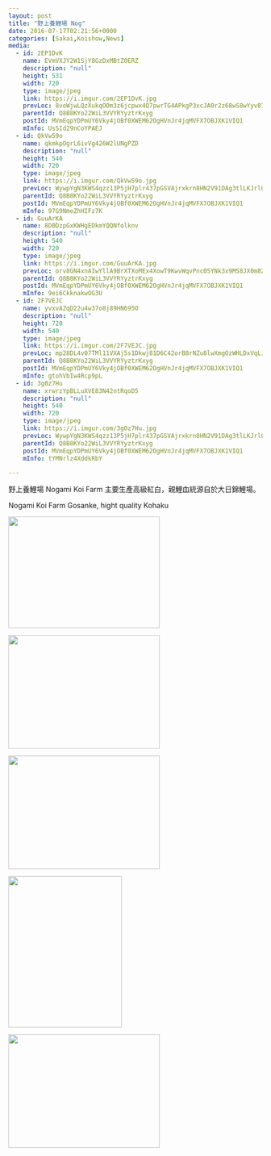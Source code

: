 ```yaml
---
layout: post
title: "野上養鯉場 Nog" 
date: 2016-07-17T02:21:56+0000 
categories: [Sakai,Koishow,News] 
media:
  - id: 2EP1DvK
    name: EVmVXJY2W1SjY8GzDxMBtZ0ERZ
    description: "null"
    height: 531
    width: 720
    type: image/jpeg
    link: https://i.imgur.com/2EP1DvK.jpg
    prevLoc: 8voWjwLQzXukqOOm3z6jcpwx4Q7pwrTG4APkgP3xcJA0r2z68wS8wYyv878xI8w9k6GpV1uZgG0KDzO4hOj1K09AAlUwroErnLnACxVo2rXNxphPRp3W5wWoHmvvABV178hYV2w4W1rzuoKoAR5mL5FQW9vRVyPBsgvRqlmm0KFWnrpKN55PuJY79NJ7Nriz9yO4kg9gU9kyr9nvroug0Jr8MoXEfyXnzDXzZYsEL8DEZ1jJcOB630L65jSqWKMB5Ejg
    parentId: Q8B8KYo22WiL3VVYRYyztrKxyg
    postId: MVmEqpYDPmUY6Vky4jOBf0XWEM62OgHVnJr4jqMVFX7OBJXK1VIQ1
    mInfo: UsSId29nCoYPAEJ
  - id: QkVw59o
    name: qkmkpOgrL6ivVg426W2lUNgPZD
    description: "null"
    height: 540
    width: 720
    type: image/jpeg
    link: https://i.imgur.com/QkVw59o.jpg
    prevLoc: WywpYgN3KWS4qzz13P5jH7plr437pGSVAjrxkrn8HN2V91DAg3tlLKJrl0l1tqX1BXkPjVfRwGkyXoQVFw5j9NmkyDun942WwkOKCkwnpoLGvpHp5J1QWypMHgRKNMg5gDFoNRnP7YK6iv0GGAlWQ7FKvKVG472kckxo7zqqZVtEpl7Xm22McZWOG4ZYAmuM64mO3lgWtLr2BkDrNJu1MEvk0PAMf7RkW8klVKiE3qKPynnnc4EAGxDAZmIjQExOA8wz
    parentId: Q8B8KYo22WiL3VVYRYyztrKxyg
    postId: MVmEqpYDPmUY6Vky4jOBf0XWEM62OgHVnJr4jqMVFX7OBJXK1VIQ1
    mInfo: 97G9NmeZhHIFz7K
  - id: GuuArKA
    name: 8D0DzpGxKWHgEDkmYQQNfolknv
    description: "null"
    height: 540
    width: 720
    type: image/jpeg
    link: https://i.imgur.com/GuuArKA.jpg
    prevLoc: orv8GN4xnAIwYllA9BrXTXoMEx4XowT9KwvWqvPnc05YNk3x9MS8JX0m8Z8BIzwNMwZ03rcry1MxJmE2sAzg1Vw3lNfKj45lWZO5SyRK6QXvngCzWmlnwMzvHZQ8ox9k1Vcy8NW6Aq3nFrlz1zLlzJCkGVrLo6BJF7pwJRPPlYfE4yRPkggOc6WvqA6r27u5vNpW7NJpH2K1y61o56uDyoGpj31JIg4982xOZrING8Lx81DjHrAzn04z3OI405gJRRjO
    parentId: Q8B8KYo22WiL3VVYRYyztrKxyg
    postId: MVmEqpYDPmUY6Vky4jOBf0XWEM62OgHVnJr4jqMVFX7OBJXK1VIQ1
    mInfo: 9ei6CkknakwOG3U
  - id: 2F7VEJC
    name: yvxvAZqD22u4w37o8j89HN695O
    description: "null"
    height: 720
    width: 540
    type: image/jpeg
    link: https://i.imgur.com/2F7VEJC.jpg
    prevLoc: mp28DL4v07TMl11VXAj5s1Dkwj81D6C42orB8rNZu8lwXmgOzWHLDxVqLJLEcOm27Dw54Mhx5wlOM1z9cJ30vpmo6qTrLEGyvmrGI7AxLVOoBNHjKG65BN51u6AOAp48GGHRwxGGM9YOuqr4oylvREcAMkN60XW7T9QglXwwYvSOoZ014rr7hZOG9BZGP3umJWRoxzPzc71WwRLl42iX9xEkR221C1qJ42DAnXfXNDXOVXK6cgk2Mzq2WntLmNonXOvk
    parentId: Q8B8KYo22WiL3VVYRYyztrKxyg
    postId: MVmEqpYDPmUY6Vky4jOBf0XWEM62OgHVnJr4jqMVFX7OBJXK1VIQ1
    mInfo: gtohVbIw4Rcp9pL
  - id: 3g0z7Hu
    name: xrwrzYpBLLuXVE83N42ntRqoD5
    description: "null"
    height: 540
    width: 720
    type: image/jpeg
    link: https://i.imgur.com/3g0z7Hu.jpg
    prevLoc: WywpYgN3KWS4qzz13P5jH7plr437pGSVAjrxkrn8HN2V91DAg3tlLKJrl0l1tqX1BXkPjVfRwGkyXoQVFw5j9gP7WDcRx9zxjkjWSkwnp1JMkkHpoLg48G4QtgRR8NpMAASoQNNnrAm2fMmxx9AzQjsKjJyGXk52ukxo7zqqZVtEpl7Xm22McZWOG4ZR8xFMRy4EWwPocL3MWKzr9ni18w77vgA6t794jgAQonfGOAG46G66U4EAGxDAZmIqVr6jQXvY
    parentId: Q8B8KYo22WiL3VVYRYyztrKxyg
    postId: MVmEqpYDPmUY6Vky4jOBf0XWEM62OgHVnJr4jqMVFX7OBJXK1VIQ1
    mInfo: tYMNrlz4XddkRbY

---
```


野上養鯉場 Nogami Koi Farm
主要生產高級紅白，親鯉血統源自於大日錦鯉場。

Nogami Koi Farm
Gosanke, hight quality Kohaku


<a href="https://i.imgur.com/2EP1DvK.jpg"><img src="https://i.imgur.com/2EP1DvK.jpg" height="221" width="300" /></a> 

 
<a href="https://i.imgur.com/QkVw59o.jpg"><img src="https://i.imgur.com/QkVw59o.jpg" height="225" width="300" /></a> 

 
<a href="https://i.imgur.com/GuuArKA.jpg"><img src="https://i.imgur.com/GuuArKA.jpg" height="225" width="300" /></a> 

 
<a href="https://i.imgur.com/2F7VEJC.jpg"><img src="https://i.imgur.com/2F7VEJC.jpg" height="300" width="225" /></a> 

 
<a href="https://i.imgur.com/3g0z7Hu.jpg"><img src="https://i.imgur.com/3g0z7Hu.jpg" height="225" width="300" /></a> 
 
